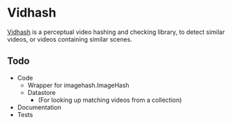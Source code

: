 # Vidhash
[Vidhash](https://pypi.org/project/vidhash/) is a perceptual video hashing and checking library, to detect similar videos, or videos containing similar scenes.


## Todo
- Code
  - Wrapper for imagehash.ImageHash
  - Datastore
    - (For looking up matching videos from a collection)
- Documentation
- Tests
